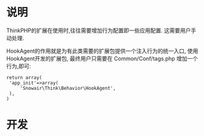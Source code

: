 说明
========

ThinkPHP的扩展在使用时,往往需要增加行为配置即一些应用配置. 这需要用户手动处理.

HookAgent的作用就是为有此类需要的扩展包提供一个注入行为的统一入口, 使用HookAgent开发的扩展包,
最终用户只需要在 Common/Conf/tags.php 增加一个行为,即可:

```
return array(
 'app_init'=>array(
     'Snowair\Think\Behavior\HookAgent',
 ),
)
```

开发
======
